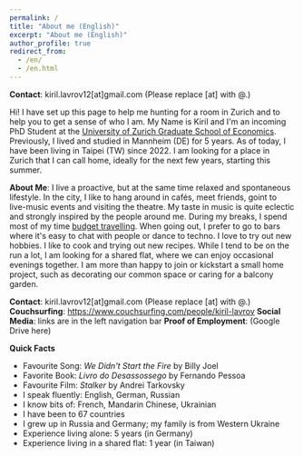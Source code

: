 ```yaml
---
permalink: /
title: "About me (English)"
excerpt: "About me (English)"
author_profile: true
redirect_from: 
  - /en/
  - /en.html
---
```


**Contact**: kiril.lavrov12[at]gmail.com    (Please replace [at] with @.)

Hi! I have set up this page to help me hunting for a room in Zurich and to help you to get a sense of who I am.
My Name is Kiril and I'm an incoming PhD Student at the [University of Zurich Graduate School of Economics](https://www.econ.uzh.ch/en/study/phd/zurichgse.html). Previously, I lived and studied in Mannheim (DE) for 5 years. As of today, I have been living in Taipei (TW) since 2022. I am looking for a place in Zurich that I can call home, ideally for the next few years, starting this summer.

**About Me**: I live a proactive, but at the same time relaxed and spontaneous lifestyle. In the city, I like to hang around in cafés, meet friends, goint to live-music events and visiting the theatre. My taste in music is quite eclectic and strongly inspired by the people around me. During my breaks, I spend most of my time [budget travelling](https://klavrov98.github.io/travel/). When going out, I prefer to go to bars where it's easy to chat with people or dance to techno. I love to try out new hobbies. I like to cook and trying out new recipes. While I tend to be on the run a lot, I am looking for a shared flat, where we can enjoy occasional evenings together. I am more than happy to join or kickstart a small home project, such as decorating our common space or caring for a balcony garden.

**Contact**: kiril.lavrov12[at]gmail.com    (Please replace [at] with @.)
**Couchsurfing**: https://www.couchsurfing.com/people/kiril-lavrov
**Social Media**: links are in the left navigation bar
**Proof of Employment**: (Google Drive here)

**Quick Facts** 
- Favourite Song: _We Didn't Start the Fire_ by Billy Joel
- Favorite Book: _Livro do Desassossego_ by Fernando Pessoa
- Favourite Film: _Stalker_ by Andrei Tarkovsky
- I speak fluently: English, German, Russian
- I know bits of: French, Mandarin Chinese, Ukrainian
- I have been to 67 countries 
- I grew up in Russia and Germany; my family is from Western Ukraine
- Experience living alone: 5 years (in Germany)
- Experience living in a shared flat: 1 year (in Taiwan)





